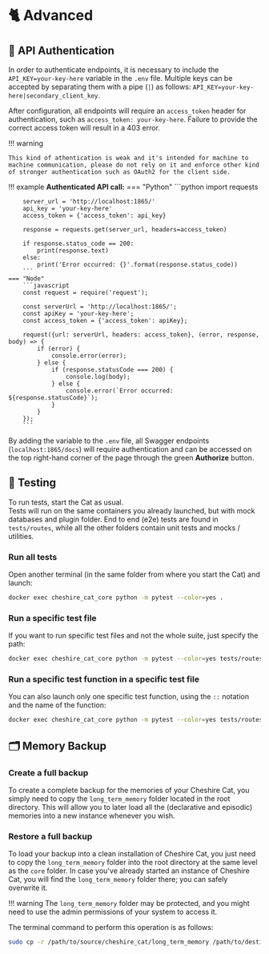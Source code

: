 # &#128008; Advanced

##  &#128272; API Authentication

In order to authenticate endpoints, it is necessary to include the `API_KEY=your-key-here` variable in the `.env` file. Multiple keys can be accepted by separating them with a pipe (`|`) as follows: `API_KEY=your-key-here|secondary_client_key`.

After configuration, all endpoints will require an `access_token` header for authentication, such as `access_token: your-key-here`. Failure to provide the correct access token will result in a 403 error.

!!! warning

    This kind of athentication is weak and it's intended for machine to machine communication, please do not rely on it and enforce other kind of stronger authentication such as OAuth2 for the client side.

!!! example
    **Authenticated API call:**
    === "Python"
        ```python
        import requests

        server_url = 'http://localhost:1865/'
        api_key = 'your-key-here'
        access_token = {'access_token': api_key}
        
        response = requests.get(server_url, headers=access_token)
        
        if response.status_code == 200:
            print(response.text)
        else:
            print('Error occurred: {}'.format(response.status_code))
        ```
    === "Node"
        ```javascript
        const request = require('request');
        
        const serverUrl = 'http://localhost:1865/';
        const apiKey = 'your-key-here';
        const access_token = {'access_token': apiKey};
        
        request({url: serverUrl, headers: access_token}, (error, response, body) => {
            if (error) {
                console.error(error);
            } else {
                if (response.statusCode === 200) {
                    console.log(body);
                } else {
                    console.error(`Error occurred: ${response.statusCode}`);
                }
            }
        });
        ```   

By adding the variable to the `.env` file, all Swagger endpoints (`localhost:1865/docs`) will require authentication and can be accessed on the top right-hand corner of the page through the green **Authorize** button.

## &#128300; Testing

To run tests, start the Cat as usual.  
Tests will run on the same containers you already launched, but with mock databases and plugin folder.
End to end (e2e) tests are found in `tests/routes`, while all the other folders contain unit tests and mocks / utilities.

### Run all tests

Open another terminal (in the same folder from where you start the Cat) and launch:

```bash
docker exec cheshire_cat_core python -m pytest --color=yes .
```

### Run a specific test file

If you want to run specific test files and not the whole suite, just specify the path:

```bash
docker exec cheshire_cat_core python -m pytest --color=yes tests/routes/memory/test_memory_recall.py
```

### Run a specific test function in a specific test file

You can also launch only one specific test function, using the `::` notation and the name of the function:

```bash
docker exec cheshire_cat_core python -m pytest --color=yes tests/routes/memory/test_memory_recall.py::test_memory_recall_with_k_success
```

## &#128450;&#65039; Memory Backup

### Create a full backup

To create a complete backup for the memories of your Cheshire Cat, you simply need to copy the `long_term_memory` folder located in the root directory. This will allow you to later load all the (declarative and episodic) memories into a new instance whenever you wish.   

### Restore a full backup

To load your backup into a clean installation of Cheshire Cat, you just need to copy the `long_term_memory` folder into the root directory at the same level as the `core` folder. In case you've already started an instance of Cheshire Cat, you will find the `long_term_memory` folder there; you can safely overwrite it.

!!! warning
    The `long_term_memory` folder may be protected, and you might need to use the admin permissions of your system to access it.

The terminal command to perform this operation is as follows:

```bash
sudo cp -r /path/to/source/cheshire_cat/long_term_memory /path/to/destination/cheshire_cat
```
